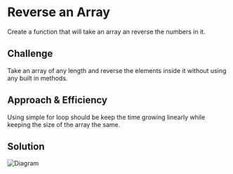 # Reverse an Array
Create a function that will take an array an reverse the numbers in it.

## Challenge
Take an array of any length and reverse the elements inside it without using any built in methods.

## Approach & Efficiency
Using simple for loop should be keep the time growing linearly while keeping the size of the array the same.

## Solution

![Diagram](assets\whiteboard.jpg)